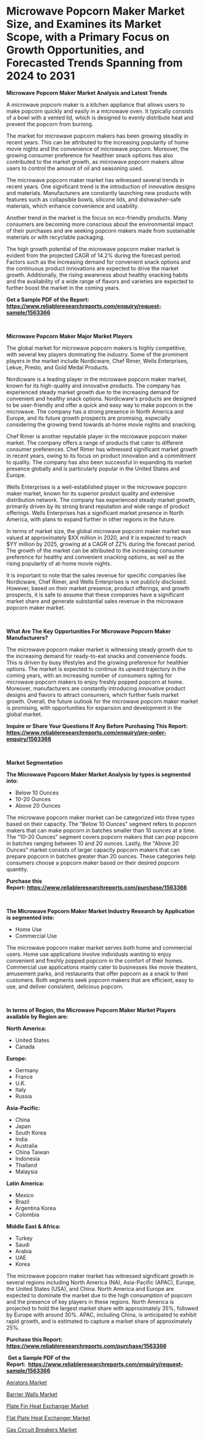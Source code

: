 <p><h1>Microwave Popcorn Maker Market Size, and Examines its Market Scope, with a Primary Focus on Growth Opportunities, and Forecasted Trends Spanning from 2024 to 2031</h1></p><p><strong>Microwave Popcorn Maker Market Analysis and Latest Trends</strong></p>
<p><p>A microwave popcorn maker is a kitchen appliance that allows users to make popcorn quickly and easily in a microwave oven. It typically consists of a bowl with a vented lid, which is designed to evenly distribute heat and prevent the popcorn from burning.</p><p>The market for microwave popcorn makers has been growing steadily in recent years. This can be attributed to the increasing popularity of home movie nights and the convenience of microwave popcorn. Moreover, the growing consumer preference for healthier snack options has also contributed to the market growth, as microwave popcorn makers allow users to control the amount of oil and seasoning used.</p><p>The microwave popcorn maker market has witnessed several trends in recent years. One significant trend is the introduction of innovative designs and materials. Manufacturers are constantly launching new products with features such as collapsible bowls, silicone lids, and dishwasher-safe materials, which enhance convenience and usability.</p><p>Another trend in the market is the focus on eco-friendly products. Many consumers are becoming more conscious about the environmental impact of their purchases and are seeking popcorn makers made from sustainable materials or with recyclable packaging.</p><p>The high growth potential of the microwave popcorn maker market is evident from the projected CAGR of 14.2% during the forecast period. Factors such as the increasing demand for convenient snack options and the continuous product innovations are expected to drive the market growth. Additionally, the rising awareness about healthy snacking habits and the availability of a wide range of flavors and varieties are expected to further boost the market in the coming years.</p></p>
<p><strong>Get a Sample PDF of the Report:&nbsp; <a href="https://www.reliableresearchreports.com/enquiry/request-sample/1563366">https://www.reliableresearchreports.com/enquiry/request-sample/1563366</a></strong></p>
<p>&nbsp;</p>
<p><strong>Microwave Popcorn Maker Major Market Players</strong></p>
<p><p>The global market for microwave popcorn makers is highly competitive, with several key players dominating the industry. Some of the prominent players in the market include Nordicware, Chef Rimer, Wells Enterprises, Lekue, Presto, and Gold Medal Products. </p><p>Nordicware is a leading player in the microwave popcorn maker market, known for its high-quality and innovative products. The company has experienced steady market growth due to the increasing demand for convenient and healthy snack options. Nordicware's products are designed to be user-friendly and offer a quick and easy way to make popcorn in the microwave. The company has a strong presence in North America and Europe, and its future growth prospects are promising, especially considering the growing trend towards at-home movie nights and snacking.</p><p>Chef Rimer is another reputable player in the microwave popcorn maker market. The company offers a range of products that cater to different consumer preferences. Chef Rimer has witnessed significant market growth in recent years, owing to its focus on product innovation and a commitment to quality. The company has also been successful in expanding its market presence globally and is particularly popular in the United States and Europe.</p><p>Wells Enterprises is a well-established player in the microwave popcorn maker market, known for its superior product quality and extensive distribution network. The company has experienced steady market growth, primarily driven by its strong brand reputation and wide range of product offerings. Wells Enterprises has a significant market presence in North America, with plans to expand further in other regions in the future.</p><p>In terms of market size, the global microwave popcorn maker market was valued at approximately $XX million in 2020, and it is expected to reach $YY million by 2025, growing at a CAGR of ZZ% during the forecast period. The growth of the market can be attributed to the increasing consumer preference for healthy and convenient snacking options, as well as the rising popularity of at-home movie nights.</p><p>It is important to note that the sales revenue for specific companies like Nordicware, Chef Rimer, and Wells Enterprises is not publicly disclosed. However, based on their market presence, product offerings, and growth prospects, it is safe to assume that these companies have a significant market share and generate substantial sales revenue in the microwave popcorn maker market.</p></p>
<p>&nbsp;</p>
<p><strong>What Are The Key Opportunities For Microwave Popcorn Maker Manufacturers?</strong></p>
<p><p>The microwave popcorn maker market is witnessing steady growth due to the increasing demand for ready-to-eat snacks and convenience foods. This is driven by busy lifestyles and the growing preference for healthier options. The market is expected to continue its upward trajectory in the coming years, with an increasing number of consumers opting for microwave popcorn makers to enjoy freshly popped popcorn at home. Moreover, manufacturers are constantly introducing innovative product designs and flavors to attract consumers, which further fuels market growth. Overall, the future outlook for the microwave popcorn maker market is promising, with opportunities for expansion and development in the global market.</p></p>
<p><strong>Inquire or Share Your Questions If Any Before Purchasing This Report: <a href="https://www.reliableresearchreports.com/enquiry/pre-order-enquiry/1563366">https://www.reliableresearchreports.com/enquiry/pre-order-enquiry/1563366</a></strong></p>
<p>&nbsp;</p>
<p><strong>Market Segmentation</strong></p>
<p><strong>The Microwave Popcorn Maker Market Analysis by types is segmented into:</strong></p>
<p><ul><li>Below 10 Ounces</li><li>10-20 Ounces</li><li>Above 20 Ounces</li></ul></p>
<p><p>The microwave popcorn maker market can be categorized into three types based on their capacity. The "Below 10 Ounces" segment refers to popcorn makers that can make popcorn in batches smaller than 10 ounces at a time. The "10-20 Ounces" segment covers popcorn makers that can pop popcorn in batches ranging between 10 and 20 ounces. Lastly, the "Above 20 Ounces" market consists of larger capacity popcorn makers that can prepare popcorn in batches greater than 20 ounces. These categories help consumers choose a popcorn maker based on their desired popcorn quantity.</p></p>
<p><strong>Purchase this Report:&nbsp;<a href="https://www.reliableresearchreports.com/purchase/1563366">https://www.reliableresearchreports.com/purchase/1563366</a></strong></p>
<p>&nbsp;</p>
<p><strong>The Microwave Popcorn Maker Market Industry Research by Application is segmented into:</strong></p>
<p><ul><li>Home Use</li><li>Commercial Use</li></ul></p>
<p><p>The microwave popcorn maker market serves both home and commercial users. Home use applications involve individuals wanting to enjoy convenient and freshly popped popcorn in the comfort of their homes. Commercial use applications mainly cater to businesses like movie theaters, amusement parks, and restaurants that offer popcorn as a snack to their customers. Both segments seek popcorn makers that are efficient, easy to use, and deliver consistent, delicious popcorn.</p></p>
<p>&nbsp;</p>
<p><strong>In terms of Region, the Microwave Popcorn Maker Market Players available by Region are:</strong></p>
<p>
    <p> <strong> North America: </strong>
        <ul>
            <li>United States</li>
            <li>Canada</li>
        </ul>
        </p> 
    <p> <strong> Europe: </strong>
        <ul>
            <li>Germany</li>
            <li>France</li>
            <li>U.K.</li>
            <li>Italy</li>
            <li>Russia</li>
        </ul>
        </p> 
    <p> <strong> Asia-Pacific: </strong>
        <ul>
            <li>China</li>
            <li>Japan</li>
            <li>South Korea</li>
            <li>India</li>
            <li>Australia</li>
            <li>China Taiwan</li>
            <li>Indonesia</li>
            <li>Thailand</li>
            <li>Malaysia</li>
        </ul>
        </p> 
    <p> <strong> Latin America: </strong>
        <ul>
            <li>Mexico</li>
            <li>Brazil</li>
            <li>Argentina Korea</li>
            <li>Colombia</li>
        </ul>
        </p> 
    <p> <strong> Middle East & Africa: </strong>
        <ul>
            <li>Turkey</li>
            <li>Saudi</li>
            <li>Arabia</li>
            <li>UAE</li>
            <li>Korea</li>
        </ul>
    </p>
    </p>
<p><p>The microwave popcorn maker market has witnessed significant growth in several regions including North America (NA), Asia-Pacific (APAC), Europe, the United States (USA), and China. North America and Europe are expected to dominate the market due to the high consumption of popcorn and the presence of key players in these regions. North America is projected to hold the largest market share with approximately 35%, followed by Europe with around 30%. APAC, including China, is anticipated to exhibit rapid growth, and is estimated to capture a market share of approximately 25%.</p></p>
<p><strong>Purchase this Report: <a href="https://www.reliableresearchreports.com/purchase/1563366">https://www.reliableresearchreports.com/purchase/1563366</a></strong></p>
<p>&nbsp;<strong>Get a Sample PDF of the Report:&nbsp;&nbsp;<a href="https://www.reliableresearchreports.com/enquiry/request-sample/1563366">https://www.reliableresearchreports.com/enquiry/request-sample/1563366</a></strong></p>
<p><strong></strong></p>
<p><p><a href="https://github.com/vimar16th/Market-Research-Report-List-2/blob/main/aerators-market.md">Aerators Market</a></p><p><a href="https://github.com/ruslanpoljakovrd177/Market-Research-Report-List-2/blob/main/barrier-walls-market.md">Barrier Walls Market</a></p><p><a href="https://github.com/gulaimolin/Market-Research-Report-List-2/blob/main/plate-fin-heat-exchanger-market.md">Plate Fin Heat Exchanger Market</a></p><p><a href="https://github.com/gdfhhhj/Market-Research-Report-List-2/blob/main/flat-plate-heat-exchanger-market.md">Flat Plate Heat Exchanger Market</a></p><p><a href="https://github.com/luckyshygirl/Market-Research-Report-List-2/blob/main/gas-circuit-breakers-market.md">Gas Circuit Breakers Market</a></p></p>